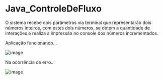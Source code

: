 # Java_ControleDeFluxo
O sistema recebe dois parâmetros via terminal que representarão dois números inteiros, com estes dois números, se obtém a quantidade de interações e realiza a impressão no console dos números incrementados.

Aplicação funcionando...

![image](https://github.com/KarimeLinhares/Java_ControleDeFluxo/assets/89994391/ee51d422-7e0e-4e20-b5e5-afebe309648d)

Na ocorrência de erro...

![image](https://github.com/KarimeLinhares/Java_ControleDeFluxo/assets/89994391/5a31aec9-f8cd-4ca7-9724-b8b6d432ff72)
